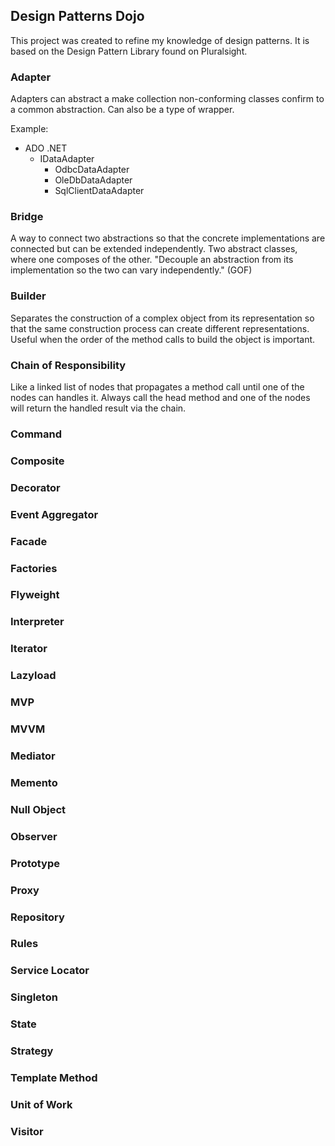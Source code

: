 ## Design Patterns Dojo ##
This project was created to refine my knowledge of design patterns. It is based on the Design Pattern Library found on Pluralsight.

### Adapter
Adapters can abstract a make collection non-conforming classes confirm to a common abstraction. Can also be a type of wrapper. 

Example:
- ADO .NET
	- IDataAdapter
		- OdbcDataAdapter
		- OleDbDataAdapter
		- SqlClientDataAdapter
	

### Bridge
A way to connect two abstractions so that the concrete implementations are connected but can be extended independently. Two abstract classes, where one composes of the other.
 "Decouple an abstraction from its implementation so the two can vary independently." (GOF) 

### Builder
Separates the construction of a complex object from its representation so that the same construction process can create different representations. Useful when the order of the method calls to build the object is important.

### Chain of Responsibility
Like a linked list of nodes that propagates a method call until one of the nodes can handles it. Always call the head method and one of the nodes will return the handled result via the chain.

### Command
### Composite
### Decorator
### Event Aggregator
### Facade
### Factories
### Flyweight
### Interpreter
### Iterator
### Lazyload
### MVP
### MVVM
### Mediator
### Memento
### Null Object
### Observer
### Prototype
### Proxy
### Repository
### Rules
### Service Locator
### Singleton
### State
### Strategy
### Template Method
### Unit of Work
### Visitor
